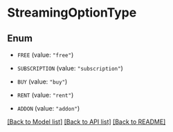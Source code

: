 # StreamingOptionType

## Enum


* `FREE` (value: `"free"`)

* `SUBSCRIPTION` (value: `"subscription"`)

* `BUY` (value: `"buy"`)

* `RENT` (value: `"rent"`)

* `ADDON` (value: `"addon"`)


[[Back to Model list]](../README.md#documentation-for-models) [[Back to API list]](../README.md#documentation-for-api-endpoints) [[Back to README]](../README.md)


